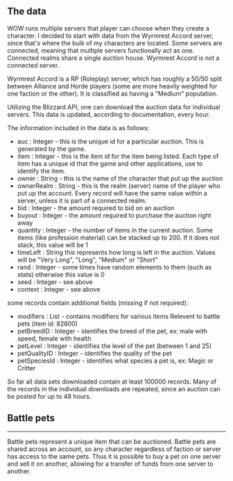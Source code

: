 ## The data

WOW runs multiple servers that player can choose when they create a character.  I decided to start with data from the Wyrmrest Accord server, since that's where the bulk of my characters are located.  Some servers are connected, meaning that multiple servers functionally act as one.  Connected realms share a single auction house.  Wyrmrest Accord is not a connected server.

Wyrmrest Accord is a RP (Roleplay) server, which has roughly a 50/50 split between Alliance and Horde players (some are more heavily weighted for one faction or the other).  It is classified as having a "Medium" population.

Utilizing the Blizzard API, one can download the auction data for individual servers.  This data is updated, according to documentation, every hour.

The information included in the data is as follows:

* auc : Integer - this is the unique id for a particular auction.  This is generated by the game.
* item : Integer - this is the item id for the item being listed.  Each type of item has a unique id that the game and other applications, use to identify the item.
* owner : String - this is the name of the character that put up the auction
* ownerRealm : String - this is the realm (server) name of the player who put up the account.  Every record will have the same value within a server, unless it is part of a connected realm.
* bid : Integer - the amount required to bid on an auction
* buyout : Integer - the amount required to purchase the auction right away
* quantity : Integer - the number of items in the current auction.  Some items (like profession material) can be stacked up to 200.  If it does not stack, this value will be 1
* timeLeft : String this represents how long is left in the auction.  Values will be "Very Long", "Long", "Medium" or "Short"
* rand : Integer - some times have random elements to them (such as stats) otherwise this value is 0
* seed : Integer - see above
* context : Integer - see above

some records contain additional fields (missing if not required):
* modifiers : List - contains modifiers for various items
Relevent to battle pets (item id: 82800)
* petBreedID : Integer - identifies the breed of the pet, ex: male with speed, female with health
* petLevel : Integer - identifies the level of the pet (between 1 and 25)
* petQualityID : Integer - identifies the quality of the pet
* petSpeciesId : Integer - identifies what species a pet is, ex: Magic or Critter

So far all data sets downloaded contain at least 100000 records.  Many of the records in the individual downloads are repeated, since an auction can be posted for up to 48 hours.

## Battle pets
---

Battle pets represent a unique item that can be auctioned.  Battle pets are shared across an account, so any character regardless of faction or server has access to the same pets.  Thus it is possible to buy a pet on one server and sell it on another, allowing for a transfer of funds from one server to another.

